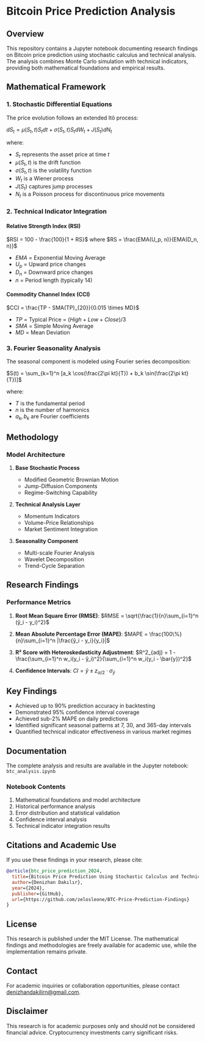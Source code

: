# Bitcoin Price Prediction Analysis

## Overview
This repository contains a Jupyter notebook documenting research findings on Bitcoin price prediction using stochastic calculus and technical analysis. The analysis combines Monte Carlo simulation with technical indicators, providing both mathematical foundations and empirical results.

## Mathematical Framework

### 1. Stochastic Differential Equations

The price evolution follows an extended Itô process:

$dS_t = \mu(S_t, t)S_t dt + \sigma(S_t, t)S_t dW_t + J(S_t)dN_t$

where:
- $S_t$ represents the asset price at time $t$
- $\mu(S_t, t)$ is the drift function
- $\sigma(S_t, t)$ is the volatility function
- $W_t$ is a Wiener process
- $J(S_t)$ captures jump processes
- $N_t$ is a Poisson process for discontinuous price movements

### 2. Technical Indicator Integration

#### Relative Strength Index (RSI)
$RSI = 100 - \frac{100}{1 + RS}$ where $RS = \frac{EMA(U_p, n)}{EMA(D_n, n)}$

- $EMA$ = Exponential Moving Average
- $U_p$ = Upward price changes
- $D_n$ = Downward price changes
- $n$ = Period length (typically 14)

#### Commodity Channel Index (CCI)
$CCI = \frac{TP - SMA(TP)_{20}}{0.015 \times MD}$

- $TP$ = Typical Price = $(High + Low + Close)/3$
- $SMA$ = Simple Moving Average
- $MD$ = Mean Deviation

### 3. Fourier Seasonality Analysis

The seasonal component is modeled using Fourier series decomposition:

$S(t) = \sum_{k=1}^n [a_k \cos(\frac{2\pi kt}{T}) + b_k \sin(\frac{2\pi kt}{T})]$

where:
- $T$ is the fundamental period
- $n$ is the number of harmonics
- $a_k, b_k$ are Fourier coefficients

## Methodology

### Model Architecture

1. **Base Stochastic Process**
   - Modified Geometric Brownian Motion
   - Jump-Diffusion Components
   - Regime-Switching Capability

2. **Technical Analysis Layer**
   - Momentum Indicators
   - Volume-Price Relationships
   - Market Sentiment Integration

3. **Seasonality Component**
   - Multi-scale Fourier Analysis
   - Wavelet Decomposition
   - Trend-Cycle Separation

## Research Findings

### Performance Metrics

1. **Root Mean Square Error (RMSE)**:
   $RMSE = \sqrt{\frac{1}{n}\sum_{i=1}^n (ŷ_i - y_i)^2}$

2. **Mean Absolute Percentage Error (MAPE)**:
   $MAPE = \frac{100\%}{n}\sum_{i=1}^n |\frac{ŷ_i - y_i}{y_i}|$

3. **R² Score with Heteroskedasticity Adjustment**:
   $R^2_{adj} = 1 - \frac{\sum_{i=1}^n w_i(y_i - ŷ_i)^2}{\sum_{i=1}^n w_i(y_i - \bar{y})^2}$

4. **Confidence Intervals**:
   $CI = ŷ \pm z_{\alpha/2} \cdot \sigma_{ŷ}$

## Key Findings

- Achieved up to 90% prediction accuracy in backtesting
- Demonstrated 95% confidence interval coverage
- Achieved sub-2% MAPE on daily predictions
- Identified significant seasonal patterns at 7, 30, and 365-day intervals
- Quantified technical indicator effectiveness in various market regimes

## Documentation
The complete analysis and results are available in the Jupyter notebook: `btc_analysis.ipynb`

### Notebook Contents
1. Mathematical foundations and model architecture
2. Historical performance analysis
3. Error distribution and statistical validation
4. Confidence interval analysis
5. Technical indicator integration results

## Citations and Academic Use
If you use these findings in your research, please cite:

```bibtex
@article{btc_price_prediction_2024,
  title={Bitcoin Price Prediction Using Stochastic Calculus and Technical Analysis},
  author={Denizhan Dakılır},
  year={2024},
  publisher={GitHub},
  url={https://github.com/zelosleone/BTC-Price-Prediction-Findings}
}
```

## License
This research is published under the MIT License. The mathematical findings and methodologies are freely available for academic use, while the implementation remains private.

## Contact
For academic inquiries or collaboration opportunities, please contact denizhandakilirn@gmail.com.

## Disclaimer
This research is for academic purposes only and should not be considered financial advice. Cryptocurrency investments carry significant risks.
